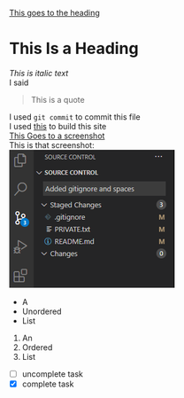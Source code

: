 [This goes to the heading](#this-is-a-heading)  
# This Is a Heading  
*This is italic text*  
I said  
>This is a quote  

I used `git commit` to commit this file  
I used [this](https://docs.github.com/en/github/writing-on-github/basic-writing-and-formatting-syntax#headings) to build this site  
[This Goes to a screenshot](screenshots/Gitstuff.png)  
This is that screenshot:  
![image](screenshots/Gitstuff.png)  
- A
- Unordered
- List
1. An
2. Ordered
3. List
- [ ] uncomplete task
- [x] complete task 